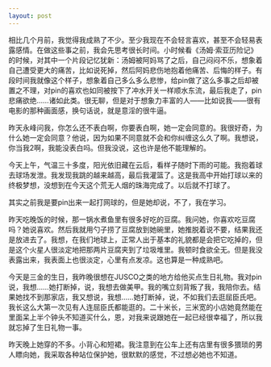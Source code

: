 ```yaml
---
layout: post
---
```

相比几个月前，我觉得我成熟了不少。至少我现在不会轻言喜欢，甚至不会轻易表露感情。在做这些事之前，我会先思考很长时间。小时候看《汤姆·索亚历险记》的时候，对其中一个片段记忆犹新：汤姆被阿妈骂了之后，自己闷闷不乐，想象着自己遭受更大的痛苦，比如说死掉，然后阿妈悲伤地抱着他痛苦、后悔的样子。有段时间我就像这个样子，想象着自己多么多么悲惨，给pin做了这么多事之后却被置之不理，对pin的喜欢也如同被按下了冲水开关一样顺水东流，最后我走了，pin悲痛欲绝……诸如此类。很无聊，但是对于想象力丰富的人——比如说我——很有电影的那种画面感，换句话说，就是意淫的很牛逼。

昨天永峰问我，你怎么还不表白啊，你要表白啊，她一定会同意的。我很好奇，为什么她一定会同意？他说，因为如果不同意就不会和你纠缠这么久了啊。我想说，你当我2啊，我能没表白吗。但我没说，这也许是他不能理解的。

今天上午，气温三十多度，阳光依旧藏在云后，看样子随时下雨的可能。我抱着球去球场发泄。我发现我跳的越来越高，最后我灌篮了。这是我高中开始打球以来的终极梦想，没想到在今天这个荒无人烟的珠海完成了。以后就不打球了。

其实之前我是要pin出来一起打网球的，但是她却说，不了，我在学习。

昨天吃晚饭的时候，那一锅水煮鱼里有很多好吃的豆腐。我问她，你喜欢吃豆腐吗？她说喜欢。然后我就用勺子捞了豆腐放到她碗里，她推脱着说不要，结果我还是放进去了。我想，在我们地球上，正常人出于基本的礼貌都是会把它吃掉的，但是这个火星人很淡定地把那两片豆腐夹到了垃圾堆里。我顿时食欲全无。但是我没表露出来，我表面上也很淡定，心里有点发凉。这也算是一种成熟吧。

今天是三金的生日，我昨晚很想在JUSCO之类的地方给他买点生日礼物。我对pin说，我想……她打断掉，说，我想去做美甲。我的嘴立刻背叛了我，我陪你去。结果她找不到那家店，我又想说，我想……她打断掉，说，不如我们去逛屈臣氏吧。我长这么大第一次见有人连屈臣氏都能逛的。二十米长，三米宽的小店她竟然能在里面呆上半个钟头不知道买什么，恩，对我来说跟她在一起已经很幸福了，所以我就忘掉了生日礼物一事。

昨天晚上她穿的不多。小背心和短裙。我注意到在公车上还有店里有很多猥琐的男人瞟向她，我采取各种站位保护她，很默默的感觉，不过想必她也不知道。